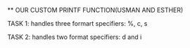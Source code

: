 ** OUR CUSTOM PRINTF FUNCTION(USMAN AND ESTHER)

TASK 1: handles three formart specifiers: %, c, s

TASK 2: handles two format specifiers: d and i
